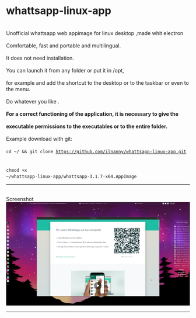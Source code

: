 # whattsapp-linux-app
<br>Unofficial whattsapp web appimage for linux desktop ,made whit electron</br>
<br>Comfortable, fast and portable and multilingual.</br>
<br>It does not need installation.</br>
<br>You can launch it from any folder or put it in /opt,</br>
<br>for example and add the shortcut to the desktop or to the taskbar or even to the menu.</br>
<br>Do whatever you like .</br>
<br><b>For a correct functioning of the application, it is necessary to give the</br>
<br>executable permissions to the executables or to the entire folder.</b></br>
<br>Example download with git:</br>
<br><code>cd ~/ && git clone https://github.com/ilnanny/whattsapp-linux-app.git </code></br>
<br><code>chmod +x ~/whattsapp-linux-app/whattsapp-3.1.7-x64.AppImage</code></br>
<hr align=”left” size=”1″ width=”300″ color=”red” noshade>
<br>Screenshot </br>
<img src="https://raw.githubusercontent.com/ilnanny/whattsapp-linux-app/master/screen.png?raw=true"screen">
<hr align=”left” size=”1″ width=”300″ color=”red” noshade>
